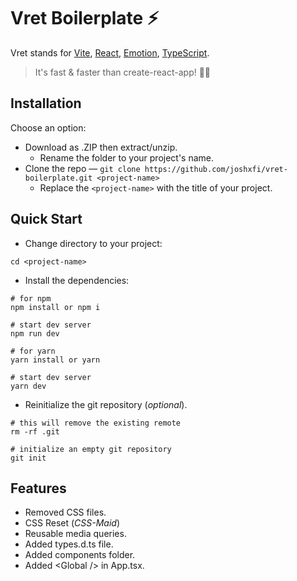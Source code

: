 # Vret Boilerplate ⚡
Vret stands for [Vite](https://github.com/vitejs/vite), [React](https://github.com/microsoft/TypeScript), [Emotion](https://github.com/emotion-js/emotion), [TypeScript](https://github.com/microsoft/TypeScript).
> It's fast & faster than create-react-app! 🏃‍♂️

## Installation
Choose an option:
* Download as .ZIP then extract/unzip.
  * Rename the folder to your project's name.
* Clone the repo — `git clone https://github.com/joshxfi/vret-boilerplate.git <project-name>`
  * Replace the `<project-name>` with the title of your project.

## Quick Start
* Change directory to your project:
```shell
cd <project-name>
```
* Install the dependencies:
```shell
# for npm
npm install or npm i

# start dev server
npm run dev
```
```shell
# for yarn
yarn install or yarn

# start dev server
yarn dev
```
* Reinitialize the git repository (*optional*).
```shell
# this will remove the existing remote
rm -rf .git

# initialize an empty git repository
git init
```

## Features
* Removed CSS files.
* CSS Reset (*CSS-Maid*)
* Reusable media queries.
* Added types.d.ts file.
* Added components folder.
* Added \<Global /> in App.tsx.
